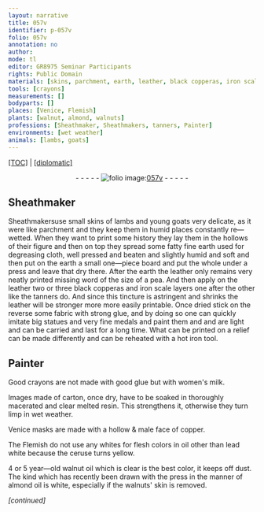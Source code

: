 ```yaml
---
layout: narrative
title: 057v
identifier: p-057v
folio: 057v
annotation: no
author:
mode: tl
editor: GR8975 Seminar Participants
rights: Public Domain
materials: [skins, parchment, earth, leather, black copperas, iron scale, fabric, glue, iron, crayons, women's milk, carton, thoroughly macerated and clear melted resin, copper, oil, lead white, ceruse, walnut oil, almond oil, walnuts' skin]
tools: [crayons]
measurements: []
bodyparts: []
places: [Venice, Flemish]
plants: [walnut, almond, walnuts]
professions: [Sheathmaker, Sheathmakers, tanners, Painter]
environments: [wet weather]
animals: [lambs, goats]
---
```


 <p><a href="{{ site.baseurl }}/translation/">[TOC]</a> | <a href="{{ site.baseurl }}/texts/p-057v_tc/" target="_blank">[diplomatic]</a></p><div class="folio" align="center">- - - - - <a href="http://gallica.bnf.fr/ark:/12148/btv1b10500001g/f120.item" target="_blank"><img src="https://cu-mkp.github.io/2017-workshop-edition/assets/photo-icon.png" alt="folio image: " style="display:inline-block; margin-bottom:-3px;"/>057v</a> - - - - - </div>  
  

## <span class="pro">Sheathmaker</span>

 
<span class="pro">Sheathmakers</span>use small <span class="m">skins</span> of <span class="al">lambs</span> and young <span class="al">goats</span> very delicate, as it were like <span class="m">parchment</span> and they keep them in humid places constantly re—wetted. When they want to print some history they lay them in the hollows of their figure and then on top they spread some fatty fine <span class="m">earth</span> used for degreasing cloth, well pressed and beaten and slightly humid and soft and then put on the <span class="m">earth</span> a small one—piece board and put the whole under a press and leave that dry there. After the <span class="m">earth</span> the <span class="m">leather</span> only remains very neatly printed <span class="x">missing word</span> of the size of a pea. And then apply on the <span class="m">leather</span> two or three <span class="m">black copperas</span> and <span class="m">iron scale</span> layers one after the other like the <span class="pro">tanners</span> do. And since this tincture is astringent and shrinks the leather will be stronger more more easily printable. Once dried stick on the reverse some <span class="m">fabric</span> with strong <span class="m">glue</span>, and by doing so one can quickly imitate big statues and very fine medals and paint them and <span class="ill"></span> and are light and can be carried and last for a long time. What can be printed on a relief can be made differently and can be reheated with a hot <span class="m">iron</span> tool.

 
  

## <span class="pro">Painter</span>

 
Good <span class="tl"><span class="m">crayons</span></span> are not made with <span class="del">good</span> <span class="m">glue</span> but with <span class="m">women's milk</span>.
 
Images made of <span class="m">carton</span>, once dry, have to be soaked in <span class="m">thoroughly macerated and clear melted resin</span>. This strengthens it, otherwise they turn limp in <span class="env">wet weather</span>.
 
<span class="pl">Venice</span> masks are made with a hollow & male face of <span class="m">copper</span>.
 
The <span class="pl">Flemish</span> do not use any whites for flesh colors in <span class="m">oil</span> other than <span class="m">lead white</span> because the <span class="m">ceruse</span> turns yellow.
 
4 or 5 <span class="tmp">year</span>—old <span class="m"><span class="pa">walnut</span> oil</span> which is clear is the best color, it keeps off dust. The kind which has recently been drawn with the press in the manner of <span class="m"><span class="pa">almond</span> oil</span> is white, especially if the <span class="m"><span class="pa">walnuts</span>' skin</span> is removed.
 
*[continued]*
 
 